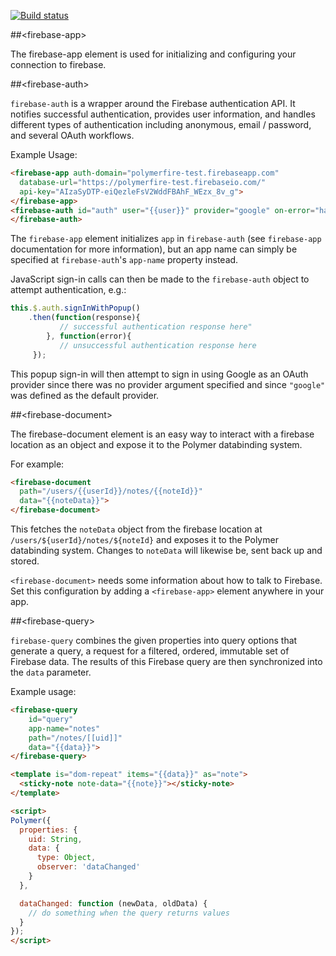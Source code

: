 
<!---

This README is automatically generated from the comments in these files:
firebase-app.html  firebase-auth.html  firebase-document.html  firebase-query.html

Edit those files, and our readme bot will duplicate them over here!
Edit this file, and the bot will squash your changes :)

The bot does some handling of markdown. Please file a bug if it does the wrong
thing! https://github.com/PolymerLabs/tedium/issues

-->

[![Build status](https://travis-ci.org/firebase/polymerfire.svg?branch=master)](https://travis-ci.org/firebase/polymerfire)


##&lt;firebase-app&gt;

The firebase-app element is used for initializing and configuring your
connection to firebase.



##&lt;firebase-auth&gt;

`firebase-auth` is a wrapper around the Firebase authentication API. It notifies
successful authentication, provides user information, and handles different
types of authentication including anonymous, email / password, and several OAuth
workflows.

Example Usage:

```html
<firebase-app auth-domain="polymerfire-test.firebaseapp.com"
  database-url="https://polymerfire-test.firebaseio.com/"
  api-key="AIzaSyDTP-eiQezleFsV2WddFBAhF_WEzx_8v_g">
</firebase-app>
<firebase-auth id="auth" user="{{user}}" provider="google" on-error="handleError">
</firebase-auth>
```

The `firebase-app` element initializes `app` in `firebase-auth` (see
`firebase-app` documentation for more information), but an app name can simply
be specified at `firebase-auth`'s `app-name` property instead.

JavaScript sign-in calls can then be made to the `firebase-auth` object to
attempt authentication, e.g.:

```javascript
this.$.auth.signInWithPopup()
    .then(function(response){
           // successful authentication response here"
        }, function(error){
           // unsuccessful authentication response here
     });
```

This popup sign-in will then attempt to sign in using Google as an OAuth
provider since there was no provider argument specified and since `"google"` was
defined as the default provider.



##&lt;firebase-document&gt;

The firebase-document element is an easy way to interact with a firebase
location as an object and expose it to the Polymer databinding system.

For example:

```html
<firebase-document
  path="/users/{{userId}}/notes/{{noteId}}"
  data="{{noteData}}">
</firebase-document>
```

This fetches the `noteData` object from the firebase location at
`/users/${userId}/notes/${noteId}` and exposes it to the Polymer
databinding system. Changes to `noteData` will likewise be, sent back up
and stored.

`<firebase-document>` needs some information about how to talk to Firebase.
Set this configuration by adding a `<firebase-app>` element anywhere in your
app.



##&lt;firebase-query&gt;

`firebase-query` combines the given properties into query options that generate
a query, a request for a filtered, ordered, immutable set of Firebase data. The
results of this Firebase query are then synchronized into the `data` parameter.

Example usage:

```html
<firebase-query
    id="query"
    app-name="notes"
    path="/notes/[[uid]]"
    data="{{data}}">
</firebase-query>

<template is="dom-repeat" items="{{data}}" as="note">
  <sticky-note note-data="{{note}}"></sticky-note>
</template>

<script>
Polymer({
  properties: {
    uid: String,
    data: {
      type: Object,
      observer: 'dataChanged'
    }
  },

  dataChanged: function (newData, oldData) {
    // do something when the query returns values
  }
});
</script>
```


